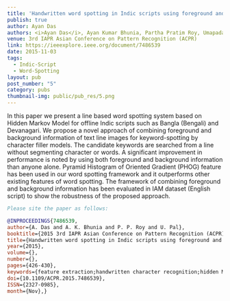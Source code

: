 ```yaml
---
title: 'Handwritten word spotting in Indic scripts using foreground and background information'
publish: true
author: Ayan Das
authors: <i>Ayan Das</i>, Ayan Kumar Bhunia, Partha Pratim Roy, Umapada Pal
venue: 3rd IAPR Asian Conference on Pattern Recognition (ACPR)
link: https://ieeexplore.ieee.org/document/7486539
date: 2015-11-03
tags:
  - Indic-Script
  - Word-Spotting
layout: pub
post_number: "5"
category: pubs
thumbnail-img: public/pub_res/5.png
---
```


In this paper we present a line based word spotting system based on Hidden Markov Model for offline Indic scripts such as Bangla (Bengali) and Devanagari. We propose a novel approach of combining foreground and background information of text line images for keyword-spotting by character filler models. The candidate keywords are searched from a line without segmenting character or words. A significant improvement in performance is noted by using both foreground and background information than anyone alone. Pyramid Histogram of Oriented Gradient (PHOG) feature has been used in our word spotting framework and it outperforms other existing features of word spotting. The framework of combining foreground and background information has been evaluated in IAM dataset (English script) to show the robustness of the proposed approach.

~~~BibTex
Please site the paper as follows:

@INPROCEEDINGS{7486539, 
author={A. Das and A. K. Bhunia and P. P. Roy and U. Pal}, 
booktitle={2015 3rd IAPR Asian Conference on Pattern Recognition (ACPR)}, 
title={Handwritten word spotting in Indic scripts using foreground and background information}, 
year={2015}, 
volume={}, 
number={}, 
pages={426-430}, 
keywords={feature extraction;handwritten character recognition;hidden Markov models;image recognition;natural language processing;text detection;word processing;foreground information;background information;handwritten word spotting;line based word spotting system;hidden Markov model;offline Indic script;text line image;keyword spotting;character filler model;pyramid histogram of oriented gradient feature;PHOG feature;IAM dataset;English script;Decision support systems;Hidden Markov models;Pattern recognition;Image segmentation;Histograms;Robustness;Training}, 
doi={10.1109/ACPR.2015.7486539}, 
ISSN={2327-0985}, 
month={Nov},}
~~~